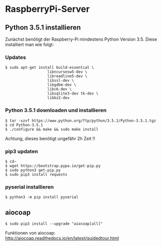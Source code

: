 # RaspberryPi-Server


## Python 3.5.1 installieren
Zunächst benötigt der Raspberry-Pi mindestens Python Version 3.5.
Diese installiert man wie folgt:

### Updates
    $ sudo apt-get install build-essential \
                       libncursesw5-dev \
                       libreadline5-dev \
                       libssl-dev \
                       libgdbm-dev \
                       libc6-dev \
                       libsqlite3-dev tk-dev \
                       libbz2-dev

### Python 3.5.1 downloaden und installieren
    $ tar -xzvf https://www.python.org/ftp/python/3.5.1/Python-3.5.1.tgz
    $ cd Python-3.5.1
    $ ./configure && make && sudo make install

Achtung, dieses benötigt ungefähr 2h Zeit !!

### pip3 updaten
    $ cd~
    $ wget https://bootstrap.pypa.io/get-pip.py
    $ sudo python3 get-pip.py
    $ sudo pip3 install requests
    
### pyserial installieren
    $ python3 -m pip install pyserial

## aiocoap
    $ sudo pip3 install --upgrade "aiocoap[all]"

Funktionen von aiocoap: http://aiocoap.readthedocs.io/en/latest/guidedtour.html
